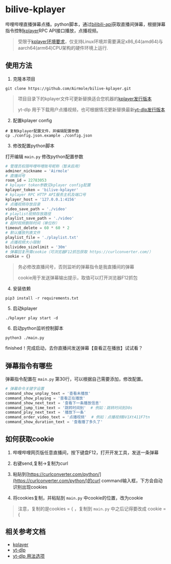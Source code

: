 # bilive-kplayer

哔哩哔哩直播弹幕点播。python脚本，通过[bilibili-api](https://nemo2011.github.io/bilibili-api/#/)获取直播间弹幕，根据弹幕指令控制[kplayer](https://docs.kplayer.net/v0.5.7/api/)RPC API接口播放，点播视频。

> 受限于[kplayer环境要求](https://docs.kplayer.net/v0.5.7/quick/install.html)，仅支持Linux环境并需要满足x86_64(amd64)与aarch64(arm64)CPU架构的硬件环境上运行.

## 使用方法

1. 克隆本项目

```shell
git clone https://github.com/Airmole/bilive-kplayer.git
```

> 项目目录下的kplayer文件可更新替换适合您机器的[kplayer发行版本](https://github.com/bytelang/kplayer-go/releases)
> 
> yt-dlp 用于下载用户点播视频，也可根据情况更新替换最新[yt-dlp发行版本](https://github.com/yt-dlp/yt-dlp/releases)

2. 配置kplayer config

```shell
# 复制kplayer配置文件，并编辑配置参数
cp ./config.json.example ./config.json
```

3. 修改配置python脚本

打开编辑 `main.py` 修改python配置参数

```python
# 管理员权限哔哩哔哩账号昵称（暂未启用）
adminer_nickname = 'Airmole'
# 直播间号
room_id = 22783053
# kplayer token参数见kplayer config配置
kplayer_token = 'bilive-kplayer'
# kplayer RPC HTTP API服务主机及端口号
kplayer_host = '127.0.0.1:4156'
# 点播视频存放目录
video_save_path = './video'
# playlist视频存放路径
playlist_save_path = './video'
# 超时视频删除时间（单位秒）
timeout_delete = 60 * 60 * 2
# 默认播放列表文件
playlist_file = './playlist.txt'
# 点播视频大小限制
bilivideo_sizelimit = '30m'
# 弹幕回复所需cookie（可浏览器F12抓包获取 https://curlconverter.com/）
cookie = {}
```

> 务必修改直播间号，否则监听的弹幕指令是我直播间的弹幕
> 
> cookie用于发送弹幕输出提示，取值可以打开浏览器F12抓包

4. 安装依赖

```shell
pip3 install -r requirements.txt
```

5. 启动kplayer

```shell
./kplayer play start -d
```

6. 启动python监听控制脚本

```shell
python3 ./main.py
```

finished！完成启动，去你直播间发送弹幕【查看正在播放】试试看？

## 弹幕指令有哪些

弹幕指令配置在 `main.py` 第30行，可以根据自己需要添加，修改配置。 

```python
# 弹幕命令关键字设置
command_show_unplay_text = '查看未播放'
command_show_playing = '查看正在播放'
command_show_next_text = '查看下一条播放信息'
command_jump_time_text = '跳转时间到'  # 例如：跳转时间到30s
command_play_next_text = '播放下一条'
command_order_video_text = '点播视频'  # 例如：点播视频BV1Xt411F7tn
command_show_duration_text = '查看播了多久了'
```

## 如何获取cookie

1. 哔哩哔哩网页版任意直播间，按下键盘F12，打开开发工具，发送一条弹幕


2. 右键send,复制->复制为curl



3. 粘贴到[https://curlconverter.com/python/](https://curlconverter.com/python/)的curl command输入框，下方会自动识别出现cookies


4. 将cookies复制，并粘贴到 `main.py` 中cookie的位置，改为cookie


> 注意，复制的是cookies = { ，复制到 `main.py` 中之后记得要改成 cookie = { 



## 相关参考文档

- [kplayer](https://docs.kplayer.net/)
- [yt-dlp](https://github.com/yt-dlp/yt-dlp)
- [yt-dlp 用法选项](https://blog.csdn.net/z_y_z_l/article/details/121015231)
